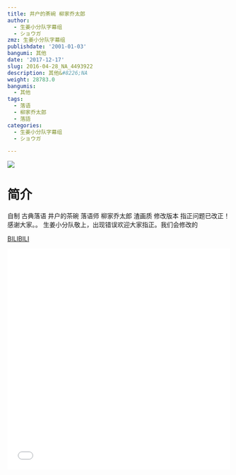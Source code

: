 ```yaml
---
title: 井户的茶碗 柳家乔太郎
author:
  - 生姜小分队字幕组
  - ショウガ
zmz: 生姜小分队字幕组
publishdate: '2001-01-03'
bangumi: 其他
date: '2017-12-17'
slug: 2016-04-28_NA_4493922
description: 其他&#8226;NA
weight: 28783.0
bangumis:
  - 其他
tags:
  - 落语
  - 柳家乔太郎
  - 落語
categories:
  - 生姜小分队字幕组
  - ショウガ

---
```

![](https://i.imgur.com/P6J51wT.png)
# 简介  
自制 古典落语 井户的茶碗
落语师 柳家乔太郎 
渣画质 修改版本
指正问题已改正！感谢大家。。
生姜小分队敬上，出现错误欢迎大家指正。我们会修改的

  [BILIBILI](https://www.bilibili.com/video/av4493922/)

<div class="vcontainer">  <iframe class="video" src="//www.bilibili.com/blackboard/player.html?aid=4493922" width="100%" height="500" frameborder="0" allowfullscreen="allowfullscreen"></iframe></div>
